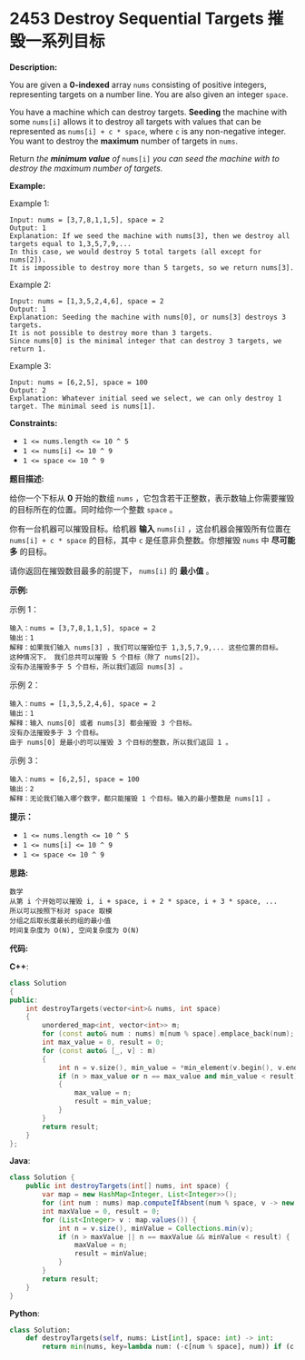 # 2453 Destroy Sequential Targets 摧毁一系列目标

__Description:__

You are given a __0-indexed__ array `nums` consisting of positive integers, representing targets on a number line. You are also given an integer `space`.

You have a machine which can destroy targets. __Seeding__ the machine with some `nums[i]` allows it to destroy all targets with values that can be represented as `nums[i] + c * space`, where `c` is any non-negative integer. You want to destroy the __maximum__ number of targets in `nums`.

Return _the __minimum value__ of_ `nums[i]` _you can seed the machine with to destroy the maximum number of targets._

__Example:__

Example 1:

```text
Input: nums = [3,7,8,1,1,5], space = 2
Output: 1
Explanation: If we seed the machine with nums[3], then we destroy all targets equal to 1,3,5,7,9,... 
In this case, we would destroy 5 total targets (all except for nums[2]). 
It is impossible to destroy more than 5 targets, so we return nums[3].
```

Example 2:

```text
Input: nums = [1,3,5,2,4,6], space = 2
Output: 1
Explanation: Seeding the machine with nums[0], or nums[3] destroys 3 targets. 
It is not possible to destroy more than 3 targets.
Since nums[0] is the minimal integer that can destroy 3 targets, we return 1.
```

Example 3:

```text
Input: nums = [6,2,5], space = 100
Output: 2
Explanation: Whatever initial seed we select, we can only destroy 1 target. The minimal seed is nums[1].
```

__Constraints:__

- `1 <= nums.length <= 10 ^ 5`
- `1 <= nums[i] <= 10 ^ 9`
- `1 <= space <= 10 ^ 9`

__题目描述:__

给你一个下标从 __0__ 开始的数组 `nums` ，它包含若干正整数，表示数轴上你需要摧毁的目标所在的位置。同时给你一个整数 `space` 。

你有一台机器可以摧毁目标。给机器 __输入__ `nums[i]` ，这台机器会摧毁所有位置在 `nums[i] + c * space` 的目标，其中 `c` 是任意非负整数。你想摧毁 `nums` 中 __尽可能多__ 的目标。

请你返回在摧毁数目最多的前提下， `nums[i]` 的 __最小值__ 。

__示例:__

示例 1：

```text
输入：nums = [3,7,8,1,1,5], space = 2
输出：1
解释：如果我们输入 nums[3] ，我们可以摧毁位于 1,3,5,7,9,... 这些位置的目标。
这种情况下， 我们总共可以摧毁 5 个目标（除了 nums[2]）。
没有办法摧毁多于 5 个目标，所以我们返回 nums[3] 。
```

示例 2：

```text
输入：nums = [1,3,5,2,4,6], space = 2
输出：1
解释：输入 nums[0] 或者 nums[3] 都会摧毁 3 个目标。
没有办法摧毁多于 3 个目标。
由于 nums[0] 是最小的可以摧毁 3 个目标的整数，所以我们返回 1 。
```

示例 3：

```text
输入：nums = [6,2,5], space = 100
输出：2
解释：无论我们输入哪个数字，都只能摧毁 1 个目标。输入的最小整数是 nums[1] 。
```

__提示：__

- `1 <= nums.length <= 10 ^ 5`
- `1 <= nums[i] <= 10 ^ 9`
- `1 <= space <= 10 ^ 9`

__思路:__

```text
数学
从第 i 个开始可以摧毁 i, i + space, i + 2 * space, i + 3 * space, ...
所以可以按照下标对 space 取模
分组之后取长度最长的组的最小值
时间复杂度为 O(N), 空间复杂度为 O(N)
```

__代码:__

__C++__:

```C++
class Solution 
{
public:
    int destroyTargets(vector<int>& nums, int space) 
    {
        unordered_map<int, vector<int>> m;
        for (const auto& num : nums) m[num % space].emplace_back(num);
        int max_value = 0, result = 0;
        for (const auto& [_, v] : m)
        {
            int n = v.size(), min_value = *min_element(v.begin(), v.end());
            if (n > max_value or n == max_value and min_value < result) 
            {
                max_value = n;
                result = min_value;
            }
        }
        return result;
    }
};
```

__Java__:

```Java
class Solution {
    public int destroyTargets(int[] nums, int space) {
        var map = new HashMap<Integer, List<Integer>>();
        for (int num : nums) map.computeIfAbsent(num % space, v -> new ArrayList<>()).add(num);
        int maxValue = 0, result = 0;
        for (List<Integer> v : map.values()) {
            int n = v.size(), minValue = Collections.min(v);
            if (n > maxValue || n == maxValue && minValue < result) {
                maxValue = n;
                result = minValue;
            }
        }
        return result;
    }
}
```

__Python__:

```Python
class Solution:
    def destroyTargets(self, nums: List[int], space: int) -> int:
        return min(nums, key=lambda num: (-c[num % space], num)) if (c := Counter(num % space for num in nums)) else 0
```
